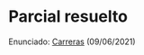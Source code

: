 # Parcial resuelto
Enunciado: [Carreras](https://docs.google.com/document/d/1g2Gc81R62_xAIiGF0H663ypAz1vxJybr5LDo1sj9tAU/edit?ts=60bd6f9e#heading=h.ielqgky5ojzp) (09/06/2021) 

